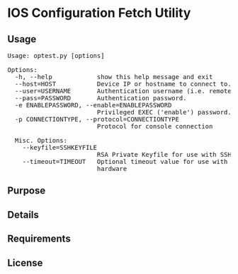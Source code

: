 IOS Configuration Fetch Utility
===============================

Usage
-----
<pre>
Usage: optest.py [options]

Options:
  -h, --help            show this help message and exit
  --host=HOST           Device IP or hostname to connect to.
  --user=USERNAME       Authentication username (i.e. remote user name).
  --pass=PASSWORD       Authentication password.
  -e ENABLEPASSWORD, --enable=ENABLEPASSWORD
                        Privileged EXEC ('enable') password.
  -p CONNECTIONTYPE, --protocol=CONNECTIONTYPE
                        Protocol for console connection

  Misc. Options:
    --keyfile=SSHKEYFILE
                        RSA Private Keyfile for use with SSH connection
    --timeout=TIMEOUT   Optional timeout value for use with older, slower
                        hardware
</pre>
Purpose
-------

Details
-------

Requirements
------------

License
-------
